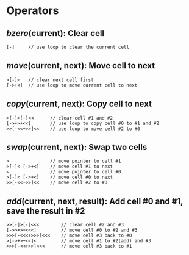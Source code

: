 # Operators

## *bzero*(current): Clear cell

    [-]     // use loop to clear the current cell

## *move*(current, next): Move cell to next

    >[-]<   // clear next cell first
    [->+<]  // use loop to move current cell to next

## *copy*(current, next): Copy cell to next

    >[-]>[-]<<      // clear cell #1 and #2
    [->+>+<<]       // use loop to copy cell #0 to #1 and #2
    >>[-<<+>>]<<    // use loop to move cell #2 to #0

## *swap*(current, next): Swap two cells

    >               // move pointer to cell #1
    >[-]< [->+<]    // move cell #1 to next
    <               // move pointer to cell #0
    >[-]< [->+<]    // move cell #0 to next
    >>[-<<+>>]<<    // move cell #2 to #0

## *add*(current, next, result): Add cell #0 and #1, save the result in #2

    >>[-]>[-]<<<        // clear cell #2 and #3
    [->>+>+<<<]         // move cell #0 to #2 and #3
    >>>[-<<<+>>>]<<<    // move cell #3 back to #0
    >[->+>+<<]<         // move cell #1 to #2(add) and #3
    >>>[-<<+>>]<<<      // move cell #3 back to #1

